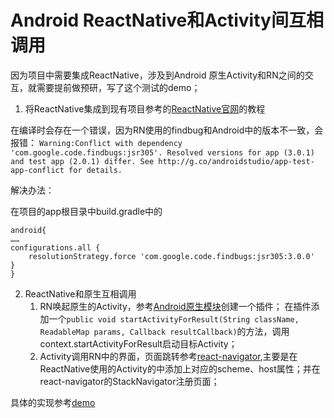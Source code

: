 # Android  ReactNative和Activity间互相调用


因为项目中需要集成ReactNative，涉及到Android 原生Activity和RN之间的交互，就需要提前做预研，写了这个测试的demo；

1. 将ReactNative集成到现有项目参考的[ReactNative官网](http://reactnative.cn/docs/0.47/integration-with-existing-apps.html#content)的教程

在编译时会存在一个错误，因为RN使用的findbug和Android中的版本不一致，会报错：
`Warning:Conflict with dependency 'com.google.code.findbugs:jsr305'. Resolved versions for app (3.0.1) and test app (2.0.1) differ. See http://g.co/androidstudio/app-test-app-conflict for details.
`

解决办法：

在项目的app根目录中build.gradle中的
```
android{
……
configurations.all {
    resolutionStrategy.force 'com.google.code.findbugs:jsr305:3.0.0'
}
}
```

2. ReactNative和原生互相调用
    1. RN唤起原生的Activity，参考[Android原生模块](https://facebook.github.io/react-native/docs/native-modules-android.html)创建一个插件；
        在插件添加一个`public void startActivityForResult(String className, ReadableMap params, Callback resultCallback)`的方法，调用context.startActivityForResult启动目标Activity；
    2. Activity调用RN中的界面，页面跳转参考[react-navigator](https://reactnavigation.org/docs/guides/linking),主要是在ReactNative使用的Activity的<intent-filter>中添加上对应的scheme、host属性；并在react-navigator的StackNavigator注册页面；


具体的实现参考[demo](https://github.com/Shelomi/RNIntegration)
        
